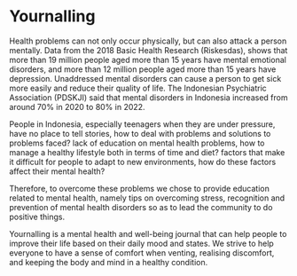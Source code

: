 # Yournalling
Health problems can not only occur physically, but can also attack a person mentally. Data from the 2018 Basic Health Research (Riskesdas), shows that more than 19 million people aged more than 15 years have mental emotional disorders, and more than 12 million people aged more than 15 years have depression. Unaddressed mental disorders can cause a person to get sick more easily and reduce their quality of life. The Indonesian Psychiatric Association (PDSKJI) said that mental disorders in Indonesia increased from around 70% in 2020 to 80% in 2022. 

People in Indonesia, especially teenagers when they are under pressure, have no place to tell stories, how to deal with problems and solutions to problems faced? lack of education on mental health problems, how to manage a healthy lifestyle both in terms of time and diet? factors that make it difficult for people to adapt to new environments, how do these factors affect their mental health?

Therefore, to overcome these problems we chose to provide education related to mental health, namely tips on overcoming stress, recognition and prevention of mental health disorders so as to lead the community to do positive things. 

Yournalling is a mental health and well-being journal that can help people to improve their life based on their daily mood and states. We strive to help everyone to have a sense of comfort when venting, realising discomfort, and keeping the body and mind in a healthy condition.

